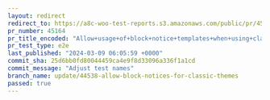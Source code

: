 ```yaml
---
layout: redirect
redirect_to: https://a8c-woo-test-reports.s3.amazonaws.com/public/pr/45164/e2e/index.html
pr_number: 45164
pr_title_encoded: "Allow+usage+of+block+notice+templates+when+using+classic+themes"
pr_test_type: e2e
last_published: "2024-03-09 06:05:59 +0000"
commit_sha: 25d6bb0fd80044459ca4e9f8d33096a336f1a1cd
commit_message: "Adjust test names"
branch_name: update/44538-allow-block-notices-for-classic-themes
passed: true
---
```

